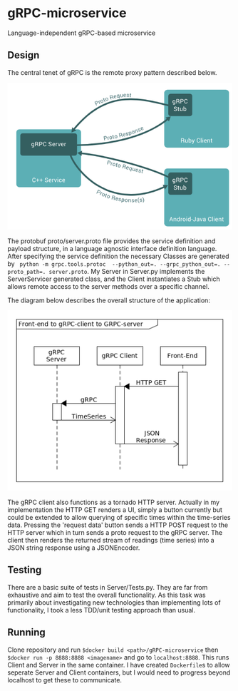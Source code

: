 # gRPC-microservice
Language-independent gRPC-based microservice

## Design
The central tenet of gRPC is the remote proxy pattern described below.

![gRPC](images/gRPC-1.png)

The protobuf proto/server.proto file provides the service definition and payload structure, in a language agnostic interface definition language. After specifying the service definition the necessary Classes are generated by `
python -m grpc.tools.protoc  --python_out=. --grpc_python_out=. --proto_path=. server.proto`. My Server in Server.py implements the ServerServicer generated class, and the Client instantiates a Stub which allows remote access to the server methods over a specific channel.

The diagram below describes the overall structure of the application: 

![design](images/pasted-image-0.png)

The gRPC client also functions as a tornado HTTP server.
Actually in my implementation the HTTP GET renders a UI, simply a button currently but could be extended to allow querying of specific times within the time-series data. 
Pressing the 'request data' button sends a HTTP POST request to the HTTP server which in turn sends a proto request to the gRPC server. 
The client then renders the returned stream of readings (time series) into a JSON string response using a JSONEncoder. 
## Testing
There are a basic suite of tests in Server/Tests.py. They are far from exhaustive and aim to test the overall functionality. As this task was primarily about investigating new technologies than implementing lots of functionality, I took a less TDD/unit testing approach than usual.

## Running
Clone repository and run `$docker build <path>/gRPC-microservice` then `$docker run -p 8888:8888 <imagename>` and go to `localhost:8888`. This runs Client and Server in  the same container. I have created `Dockerfile`s to allow seperate Server and Client containers, but I would need to progress beyond localhost to get these to communicate. 